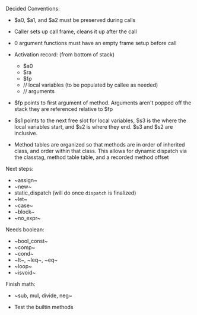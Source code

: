 Decided Conventions:

- $a0, $a1, and $a2 must be preserved during calls

- Caller sets up call frame, cleans it up after the call

- 0 argument functions must have an empty frame setup before call

- Activation record:
  (from bottom of stack)
  - $a0
  - $ra
  - $fp
  - // local variables (to be populated by callee as needed)
  - // arguments

- $fp points to first argument of method. Arguments aren't popped off the stack they are referenced relative to $fp

- $s1 points to the next free slot for local variables, $s3 is the where the local variables start, and $s2 is where they end. $s3 and $s2 are inclusive.

- Method tables are organized so that methods are in order of inherited class, and order within that class. This allows for dynamic dispatch via the classtag, method table table, and a recorded method offset


Next steps:
- ~assign~
- ~new~
- static_dispatch (will do once `dispatch` is finalized)
- ~let~
- ~case~
- ~block~
- ~no_expr~

Needs boolean:
- ~bool_const~
- ~comp~
- ~cond~
- ~lt~, ~leq~, ~eq~
- ~loop~
- ~isvoid~

Finish math:
- ~sub, mul, divide, neg~

- Test the builtin methods